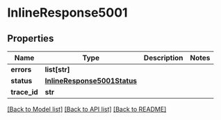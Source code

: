 # InlineResponse5001

## Properties
Name | Type | Description | Notes
------------ | ------------- | ------------- | -------------
**errors** | **list[str]** |  | 
**status** | [**InlineResponse5001Status**](InlineResponse5001Status.md) |  | 
**trace_id** | **str** |  | 

[[Back to Model list]](../README.md#documentation-for-models) [[Back to API list]](../README.md#documentation-for-api-endpoints) [[Back to README]](../README.md)


